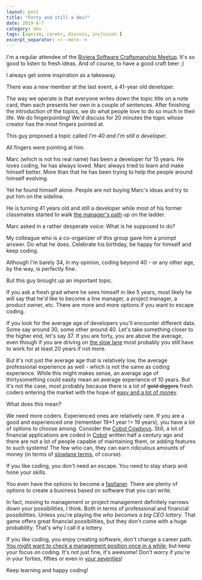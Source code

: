 ```yaml
---
layout: post
title: "Forty and still a dev?"
date: 2019-8-7
category: dev
tags: [ageism, career, discuss, inclusion ]
excerpt_separator: <!--more-->
---
```

I'm a regular attendee of the [Riviera Software Craftsmanship Meetup](https://www.meetup.com/Riviera-SCC/). It's so good to listen to fresh ideas. And of course, to have a good craft beer ;)
<!--more-->
I always get some inspiration as a takeaway.

There was a new member at the last event, a 41-year old developer.

The way we operate is that everyone writes down the topic title on a note card, then each presents her own in a couple of sentences. After finishing the introduction of the topics, we do what people love to do so much in their life. We do fingerpointing! We'd discuss for 20 minutes the topic whose creator has the most fingers pointed at.

This guy proposed a topic called _I'm 40 and I'm still a developer_.

All fingers were pointing at him.

Marc (which is not his real name) has been a developer for 15 years. He loves coding, he has always loved. Marc always tried to learn and make himself better. More than that he has been trying to help the people around himself evolving.

Yet he found himself alone. People are not buying Marc's ideas and try to put him on the sideline.

He is turning 41 years old and still a developer while most of his former classmates started to walk [the manager's path](http://sandordargo.com/blog/2019/02/13/the-managers-path) up on the ladder.

Marc asked in a rather desperate voice: What is he supposed to do?

My colleague who is a co-organizer of this group gave him a prompt answer. Do what he does. Celebrate his birthday, be happy for himself and keep coding.

Although I'm barely 34, in my opinion, coding beyond 40 - or any other age, by the way, is perfectly fine. 

But this guy brought up an important topic.

If you ask a fresh grad where he sees himself in like 5 years, most likely he will say that he'd like to become a line manager, a project manager, a product owner, etc. There are more and more options if you want to escape coding.

If you look for the average age of developers you'll encounter different data. Some say around 30, some other around 40. Let's take something closer to the higher end, let's say 37. If you are forty, you are above the average, even though if you are driving on [the slow lane](http://sandordargo.com/blog/2019/06/19/millionaire-fastlane) most probably you still have to work for at least 20 years if not more.

But it's not just the average age that is relatively low, the average professional experience as well - which is not the same as coding experience. While this might makes sense, an average age of thirtysomething could easily mean an average experience of 10 years. But it's not the case, most probably because there is a lot of <strike>gold diggers</strike> fresh coders entering the market with the hope of [easy and a lot of money](https://dev.to/damnjan/it-is-easy-for-you-youre-a-developer-jaa).

What does this mean?

We need more coders. Experienced ones are relatively rare. If you are a good and experienced one (remember 19*1 year != 19 years), you have a lot of options to choose among. Consider the [Cobol Cowboys](http://cobolcowboys.com/). Still, a lot of financial applications are coded in [Cobol](https://en.wikipedia.org/wiki/COBOL) written half a century ago and there are not a lot of people capable of maintaining them, or adding features to such systems! The few who can, they can earn ridiculous amounts of money (in terms of [slowlane terms](http://sandordargo.com/blog/2019/06/19/millionaire-fastlane), of course).

If you like coding, you don't need an escape. You need to stay sharp and hone your skills.

You even have the options to become a [fastlaner](http://sandordargo.com/blog/2019/06/19/millionaire-fastlane). There are plenty of options to create a business based on software that you can write.

In fact, moving to management or project management definitely narrows down your possibilities, I think. Both in terms of professional and financial possibilities. Unless you're playing the _who becomes a big CEO lottery_. That game offers great financial possibilities, but they don't come with a huge probability. That's why I call it a lottery.

If you like coding, you enjoy creating software, don't change a career path. [You might want to check a management position once in a while](https://charity.wtf/2019/01/04/engineering-management-the-pendulum-or-the-ladder/), but keep your focus on coding. It's not just fine, it's awesome! Don't worry if you're in your forties, fifties or even in [your seventies](https://dev.to/burdettelamar/retired-apparently-1210)!

Keep learning and happy coding!
